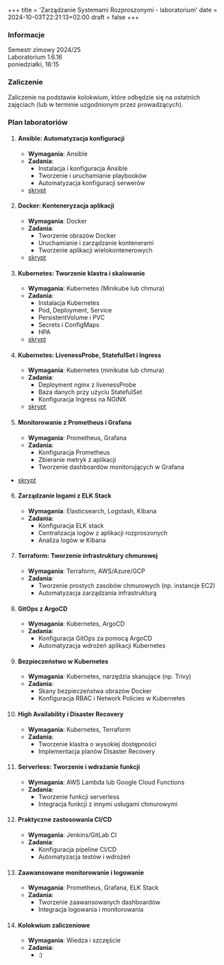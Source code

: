 +++
title = 'Zarządzanie Systemami Rozproszonymi - laboratorium'
date = 2024-10-03T22:21:13+02:00
draft = false
+++

### Informacje

Semestr zimowy 2024/25  
Laboratorium 1.6.16  
poniedziałki, 18:15

### Zaliczenie

Zaliczenie na podstawie kolokwium, które odbędzie się na ostatnich zajęciach (lub w terminie uzgodnionym przez prowadzących).

### Plan laboratoriów

1. #### Ansible: Automatyzacja konfiguracji
   - **Wymagania**: Ansible
   - **Zadania**:
     - Instalacja i konfiguracja Ansible
     - Tworzenie i uruchamianie playbooków
     - Automatyzacja konfiguracji serwerów
   - [skrypt](/jwozniak/labs/0-ansible.pdf)  

2. #### Docker: Konteneryzacja aplikacji
   - **Wymagania**: Docker
   - **Zadania**:
     - Tworzenie obrazów Docker
     - Uruchamianie i zarządzanie kontenerami
     - Tworzenie aplikacji wielokontenerowych
   - [skrypt](/jwozniak/labs/1-docker.pdf)

3. #### Kubernetes: Tworzenie klastra i skalowanie
   - **Wymagania**: Kubernetes (Minikube lub chmura)
   - **Zadania**:
     - Instalacja Kubernetes
     - Pod, Deployment, Service
     - PersistentVolume i PVC
     - Secrets i ConfigMaps
     - HPA
   - [skrypt](/jwozniak/labs/2-kubernetes.pdf)

4. #### Kubernetes: LivenessProbe, StatefulSet i Ingress
   - **Wymagania**: Kubernetes (minikube lub chmura)
   - **Zadania**:
     - Deployment nginx z livenessProbe
     - Baza danych przy użyciu StatefulSet
     - Konfiguracja Ingress na NGINX
   - [skrypt](/jwozniak/labs/3-kubernetes-2.pdf)

5. #### Monitorowanie z Prometheus i Grafana
   - **Wymagania**: Prometheus, Grafana
   - **Zadania**:
     - Konfiguracja Prometheus
     - Zbieranie metryk z aplikacji
     - Tworzenie dashboardów monitorujących w Grafana
  - [skrypt](/jwozniak/labs/4-monitoring.pdf)

6. #### Zarządzanie logami z ELK Stack
   - **Wymagania**: Elasticsearch, Logstash, Kibana
   - **Zadania**:
     - Konfiguracja ELK stack
     - Centralizacja logów z aplikacji rozproszonych
     - Analiza logów w Kibana

7. #### Terraform: Tworzenie infrastruktury chmurowej
   - **Wymagania**: Terraform, AWS/Azure/GCP
   - **Zadania**:
     - Tworzenie prostych zasobów chmurowych (np. instancje EC2)
     - Automatyzacja zarządzania infrastrukturą

8. #### GitOps z ArgoCD
   - **Wymagania**: Kubernetes, ArgoCD
   - **Zadania**:
     - Konfiguracja GitOps za pomocą ArgoCD
     - Automatyzacja wdrożeń aplikacji Kubernetes

9. #### Bezpieczeństwo w Kubernetes
   - **Wymagania**: Kubernetes, narzędzia skanujące (np. Trivy)
   - **Zadania**:
     - Skany bezpieczeństwa obrazów Docker
     - Konfiguracja RBAC i Network Policies w Kubernetes

10. #### High Availability i Disaster Recovery
    - **Wymagania**: Kubernetes, Terraform
    - **Zadania**:
      - Tworzenie klastra o wysokiej dostępności
      - Implementacja planów Disaster Recovery

11. #### Serverless: Tworzenie i wdrażanie funkcji
    - **Wymagania**: AWS Lambda lub Google Cloud Functions
    - **Zadania**:
      - Tworzenie funkcji serverless
      - Integracja funkcji z innymi usługami chmurowymi

12. #### Praktyczne zastosowania CI/CD
    - **Wymagania**: Jenkins/GitLab CI
    - **Zadania**:
      - Konfiguracja pipeline CI/CD
      - Automatyzacja testów i wdrożeń

13. #### Zaawansowane monitorowanie i logowanie
    - **Wymagania**: Prometheus, Grafana, ELK Stack
    - **Zadania**:
      - Tworzenie zaawansowanych dashboardów
      - Integracja logowania i monitorowania

14. #### Kolokwium zaliczeniowe
    - **Wymagania**: Wiedza i szczęście
    - **Zadania**:
      - :)
